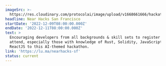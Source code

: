 ```yaml
---
imageSrc: >-
  https://res.cloudinary.com/protocolai/image/upload/v1668661666/hackathons/Screenshot_2022-11-16_at_21.06.37_gbchqi.png
headline: Near Hacks San Francisco
startDate: '2022-12-09T08:00:00.000Z'
endDate: '2022-12-11T08:00:00.000Z'
text: >
  Encouraging developers from all backgrounds & skill sets to register and
  attend, especially those with knowledge of Rust, Solidity, JavaScript, and
  ReactJS to this AI-themed hackathon.
link: 'https://lu.ma/nearhacks-sf'
status: current
---
```


